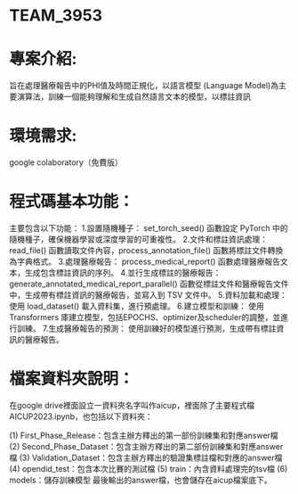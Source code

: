 # TEAM_3953

# 專案介紹: 
旨在處理醫療報告中的PHI值及時間正規化，以語言模型 (Language Model)為主要演算法，訓練一個能夠理解和生成自然語言文本的模型，以標註資訊

# 環境需求: 
google colaboratory（免費版）

# 程式碼基本功能：
主要包含以下功能：
1.設置隨機種子： set_torch_seed() 函數設定 PyTorch 中的隨機種子，確保機器學習或深度學習的可重複性。
2.文件和標註資訊處理： read_file() 函數讀取文件內容，process_annotation_file() 函數將標註文件轉換為字典格式。
3.處理醫療報告： process_medical_report() 函數處理醫療報告文本，生成包含標註資訊的序列。
4.並行生成標註的醫療報告： generate_annotated_medical_report_parallel() 函數從標註文件和醫療報告文件中，生成帶有標註資訊的醫療報告，並寫入到 TSV 文件中。
5.資料加載和處理： 使用 load_dataset() 載入資料集，進行預處理。
6.建立模型和訓練： 使用 Transformers 庫建立模型，包括EPOCHS、optimizer及scheduler的調整，並進行訓練。
7.生成醫療報告的預測： 使用訓練好的模型進行預測，生成帶有標註資訊的醫療報告。

# 檔案資料夾說明：
在google drive裡面設立一資料夾名字叫作aicup，裡面除了主要程式檔AICUP2023.ipynb，也包括以下資料夾：

(1) First_Phase_Release：包含主辦方釋出的第一部份訓練集和對應answer檔
(2) Second_Phase_Dataset：包含主辦方釋出的第二部份訓練集和對應answer檔
(3) Validation_Dataset：包含主辦方釋出的驗證集標註檔和對應的answer檔
(4) opendid_test：包含本次比賽的測試檔
(5) train：內含資料處理完的tsv檔
(6) models：儲存訓練模型
最後輸出的answer檔，也會儲存在aicup檔案底下。


